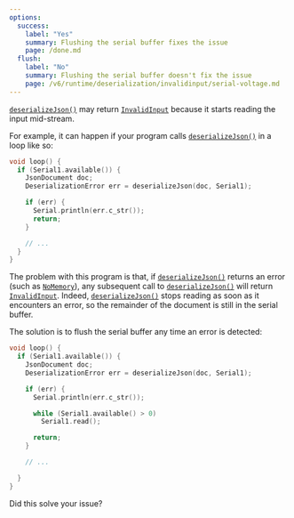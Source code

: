 ```yaml
---
options:
  success:
    label: "Yes"
    summary: Flushing the serial buffer fixes the issue
    page: /done.md
  flush:
    label: "No"
    summary: Flushing the serial buffer doesn't fix the issue
    page: /v6/runtime/deserialization/invalidinput/serial-voltage.md
---    
```


[`deserializeJson()`](/v7/api/json/deserializejson/) may return [`InvalidInput`](/v7/api/misc/deserializationerror/#invalidinput) because it starts reading the input mid-stream.

For example, it can happen if your program calls [`deserializeJson()`](/v7/api/json/deserializejson/) in a loop like so:

```c++
void loop() {
  if (Serial1.available()) {
    JsonDocument doc;
    DeserializationError err = deserializeJson(doc, Serial1);

    if (err) {
      Serial.println(err.c_str());
      return;
    }

    // ...
  }
}
```

The problem with this program is that, if [`deserializeJson()`](/v7/api/json/deserializejson/) returns an error (such as [`NoMemory`](/v7/api/misc/deserializationerror/#nomemory)), any subsequent call to [`deserializeJson()`](/v7/api/json/deserializejson/) will return [`InvalidInput`](/v7/api/misc/deserializationerror/#invalidinput). Indeed, [`deserializeJson()`](/v7/api/json/deserializejson/) stops reading as soon as it encounters an error, so the remainder of the document is still in the serial buffer.

The solution is to flush the serial buffer any time an error is detected:

```c++
void loop() {
  if (Serial1.available()) {
    JsonDocument doc;
    DeserializationError err = deserializeJson(doc, Serial1);

    if (err) {
      Serial.println(err.c_str());

      while (Serial1.available() > 0)
        Serial1.read();

      return;
    }

    // ...

  }
}
```

Did this solve your issue?
